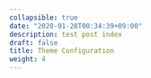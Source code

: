 ```yaml
---
collapsible: true
date: "2020-01-28T00:34:39+09:00"
description: test post index
draft: false
title: Theme Configuration
weight: 4
---
```


